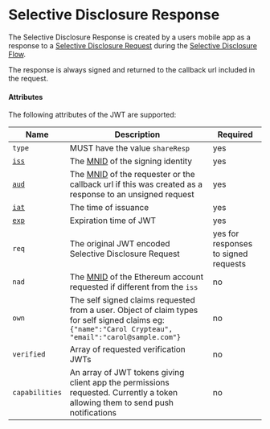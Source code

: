 # Selective Disclosure Response

The Selective Disclosure Response is created by a users mobile app as a response to a [Selective Disclosure Request](sharereq.md) during the [Selective Disclosure Flow](../flows/selectivedisclosure.md).

The response is always signed and returned to the callback url included in the request.

#### Attributes

The following attributes of the JWT are supported:

Name | Description | Required
---- | ----------- | --------
`type` | MUST have the value `shareResp` | yes
[`iss`](https://tools.ietf.org/html/rfc7519#section-4.1.1) | The [MNID](https://github.com/uport-project/mnid) of the signing identity| yes
[`aud`](https://tools.ietf.org/html/rfc7519#section-4.1.3) | The [MNID](https://github.com/uport-project/mnid) of the requester or the callback url if this was created as a response to an unsigned request | yes
[`iat`](https://tools.ietf.org/html/rfc7519#section-4.1.6) | The time of issuance | yes
[`exp`](https://tools.ietf.org/html/rfc7519#section-4.1.4) | Expiration time of JWT | yes
`req`| The original JWT encoded Selective Disclosure Request | yes for responses to signed requests
`nad`| The [MNID](https://github.com/uport-project/mnid) of the Ethereum account requested if different from the `iss` | no
`own` | The self signed claims requested from a user. Object of claim types for self signed claims eg: `{"name":"Carol Crypteau", "email":"carol@sample.com"}` | no
`verified` | Array of requested verification JWTs | no
`capabilities` | An array of JWT tokens giving client app the permissions requested. Currently a token allowing them to send push notifications | no
